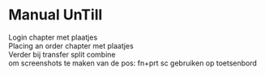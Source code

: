 # Manual UnTill   
Login chapter met plaatjes       
Placing an order chapter met plaatjes     
Verder bij transfer split combine      
om screenshots te maken van de pos: fn+prt sc gebruiken op toetsenbord
